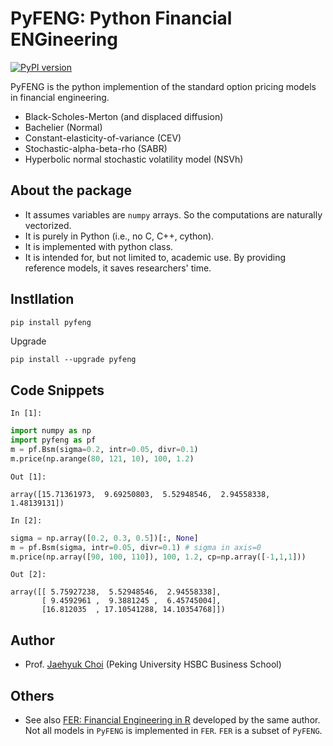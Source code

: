 # PyFENG: Python Financial ENGineering
[![PyPI version](https://badge.fury.io/py/pyfeng.svg)](https://badge.fury.io/py/pyfeng)

PyFENG is the python implemention of the standard option pricing models in financial engineering.
  * Black-Scholes-Merton (and displaced diffusion)
  * Bachelier (Normal)
  * Constant-elasticity-of-variance (CEV)
  * Stochastic-alpha-beta-rho (SABR)
  * Hyperbolic normal stochastic volatility model (NSVh)

## About the package
* It assumes variables are `numpy` arrays. So the computations are naturally vectorized.
* It is purely in Python (i.e., no C, C++, cython). 
* It is implemented with python class.
* It is intended for, but not limited to, academic use. By providing reference models, it saves researchers' time. 

## Instllation
``` python
pip install pyfeng
```
Upgrade
```
pip install --upgrade pyfeng
```

## Code Snippets
`In [1]:`
``` python
import numpy as np
import pyfeng as pf
m = pf.Bsm(sigma=0.2, intr=0.05, divr=0.1)
m.price(np.arange(80, 121, 10), 100, 1.2)
```
`Out [1]:`
```
array([15.71361973,  9.69250803,  5.52948546,  2.94558338,  1.48139131])
```

`In [2]:`
``` python
sigma = np.array([0.2, 0.3, 0.5])[:, None]
m = pf.Bsm(sigma, intr=0.05, divr=0.1) # sigma in axis=0
m.price(np.array([90, 100, 110]), 100, 1.2, cp=np.array([-1,1,1]))
```
`Out [2]:`
```
array([[ 5.75927238,  5.52948546,  2.94558338],
       [ 9.4592961 ,  9.3881245 ,  6.45745004],
       [16.812035  , 17.10541288, 14.10354768]])
```


## Author
* Prof. [Jaehyuk Choi](https://www.jaehyukchoi.net/phbs_en/) (Peking University HSBC Business School)

## Others
* See also [FER: Financial Engineering in R](https://cran.r-project.org/package=FER) developed by the same author.
Not all models in `PyFENG` is implemented in `FER`. `FER` is a subset of `PyFENG`. 